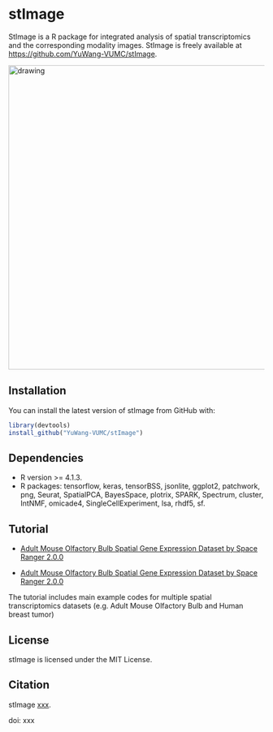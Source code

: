 # **stImage** 

StImage is a R package for integrated analysis of spatial transcriptomics and the corresponding modality images. StImage is freely available at https://github.com/YuWang-VUMC/stImage.



<img align="top" src="https://github.com/YuWang-VUMC/stImage/man/figures/stImage_workflow.png" alt="drawing" width="600"/>
  
  
## Installation

You can install the latest version of stImage from GitHub with:

```r
library(devtools)
install_github("YuWang-VUMC/stImage")
```

## Dependencies

-   R version \>= 4.1.3.
-   R packages: tensorflow, keras, tensorBSS, jsonlite, ggplot2, patchwork, png,
    Seurat, SpatialPCA, BayesSpace, plotrix, SPARK, Spectrum, cluster, IntNMF, 
    omicade4, SingleCellExperiment, lsa, rhdf5, sf.


## Tutorial
-   [Adult Mouse Olfactory Bulb Spatial Gene Expression Dataset by Space Ranger 2.0.0](https://github.com/YuWang-VUMC/stImage/vignettes/MOB_workflow.Rmd)

-   [Adult Mouse Olfactory Bulb Spatial Gene Expression Dataset by Space Ranger 2.0.0](https://github.com/YuWang-VUMC/stImage/vignettes/MOB_workflow.Rmd)

The tutorial includes main example codes for multiple spatial transcriptomics datasets (e.g. Adult Mouse Olfactory Bulb and Human breast tumor)


## License

stImage is licensed under the MIT License.

## Citation

stImage [xxx](xxx).

doi: xxx

